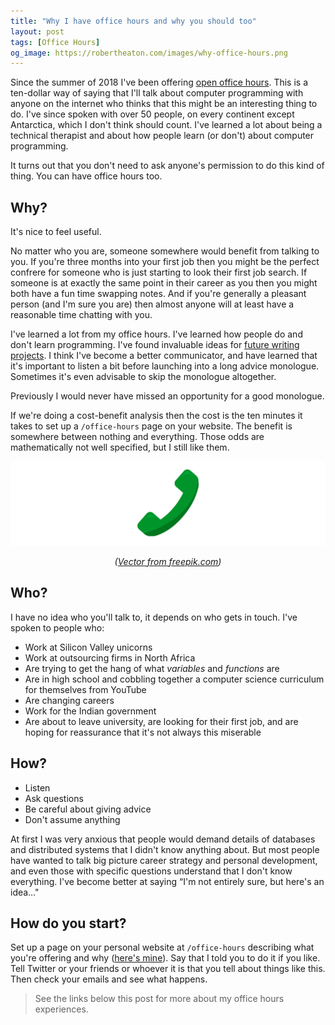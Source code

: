 ```yaml
---
title: "Why I have office hours and why you should too"
layout: post
tags: [Office Hours]
og_image: https://robertheaton.com/images/why-office-hours.png
---
```

Since the summer of 2018 I've been offering [open office hours][office-hours]. This is a ten-dollar way of saying that I'll talk about computer programming with anyone on the internet who thinks that this might be an interesting thing to do. I've since spoken with over 50 people, on every continent except Antarctica, which I don't think should count. I've learned a lot about being a technical therapist and about how people learn (or don't) about computer programming.

It turns out that you don't need to ask anyone's permission to do this kind of thing. You can have office hours too.

## Why?

It's nice to feel useful.

No matter who you are, someone somewhere would benefit from talking to you. If you're three months into your first job then you might be the perfect confrere for someone who is just starting to look their first job search. If someone is at exactly the same point in their career as you then you might both have a fun time swapping notes. And if you're generally a pleasant person (and I'm sure you are) then almost anyone will at least have a reasonable time chatting with you.

I've learned a lot from my office hours. I've learned how people do and don't learn programming. I've found invaluable ideas for [future writing projects][advanced-beginners]. I think I've become a better communicator, and have learned that it's important to listen a bit before launching into a long advice monologue. Sometimes it's even advisable to skip the monologue altogether.

Previously I would never have missed an opportunity for a good monologue.

If we're doing a cost-benefit analysis then the cost is the ten minutes it takes to set up a `/office-hours` page on your website. The benefit is somewhere between nothing and everything. Those odds are mathematically not well specified, but I still like them.

<img src="/images/why-office-hours-cover-short.png" />
<p style="text-align: center"><i>(<a href="https://www.freepik.com/free-photos-vectors/technology">Vector from freepik.com</a>)</i></p>

## Who?

I have no idea who you'll talk to, it depends on who gets in touch. I've spoken to people who:

* Work at Silicon Valley unicorns
* Work at outsourcing firms in North Africa
* Are trying to get the hang of what *variables* and *functions* are
* Are in high school and cobbling together a computer science curriculum for themselves from YouTube
* Are changing careers
* Work for the Indian government
* Are about to leave university, are looking for their first job, and are hoping for reassurance that it's not always this miserable

## How?

* Listen
* Ask questions
* Be careful about giving advice
* Don't assume anything

At first I was very anxious that people would demand details of databases and distributed systems that I didn't know anything about. But most people have wanted to talk big picture career strategy and personal development, and even those with specific questions understand that I don't know everything. I've become better at saying “I'm not entirely sure, but here's an idea…"

## How do you start?

Set up a page on your personal website at `/office-hours` describing what you're offering and why ([here's mine](/office-hours)). Say that I told you to do it if you like. Tell Twitter or your friends or whoever it is that you tell about things like this. Then check your emails and see what happens.

> See the links below this post for more about my office hours experiences.

[office-hours]: /office-hours
[advanced-beginners]: https://advancedbeginners.substack.com/
